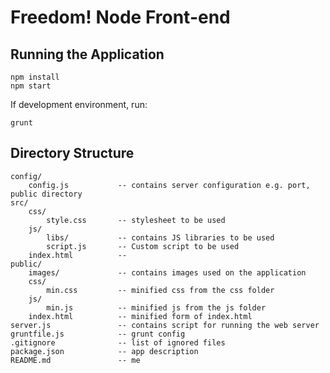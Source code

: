 Freedom! Node Front-end
====================

Running the Application
---------------------

<!-- language:console -->

	npm install
	npm start

If development environment, run:


<!-- language:console -->

	grunt

Directory Structure
---------------------

<!-- language:console -->

	config/
		config.js			-- contains server configuration e.g. port, public directory
	src/
		css/
			style.css		-- stylesheet to be used
		js/
			libs/			-- contains JS libraries to be used
			script.js		-- Custom script to be used
		index.html			--
	public/
		images/				-- contains images used on the application
		css/
			min.css			-- minified css from the css folder
		js/
			min.js			-- minified js from the js folder
		index.html			-- minified form of index.html
	server.js				-- contains script for running the web server
	gruntfile.js			-- grunt config
	.gitignore				-- list of ignored files
	package.json			-- app description
	README.md				-- me
